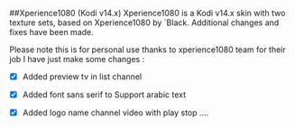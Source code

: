 ##Xperience1080 (Kodi v14.x)
Xperience1080 is a Kodi v14.x skin with two texture sets, based on Xperience1080 by `Black. Additional changes and fixes have been made.


Please note this is for personal use thanks to xperience1080 team for their job
I have just make some changes :

- [x] Added preview tv in list channel
- [x] Added font sans serif to Support arabic text
- [x] Added logo name channel video with play stop ....


